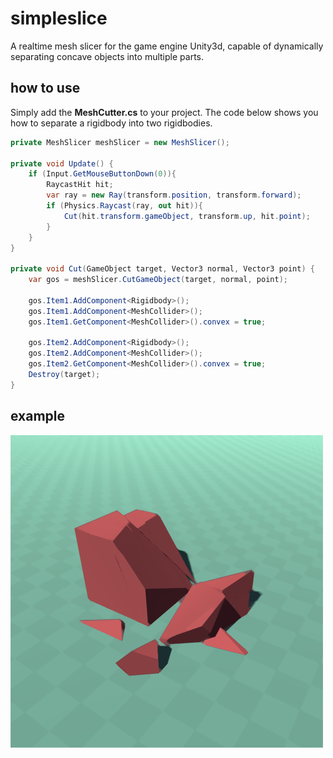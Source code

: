# simpleslice
A realtime mesh slicer for the game engine Unity3d, capable of dynamically separating concave objects into multiple parts.

## how to use
Simply add the **MeshCutter.cs** to your project.
The code below shows you how to separate a rigidbody into two rigidbodies.

```c#
private MeshSlicer meshSlicer = new MeshSlicer();

private void Update() {
    if (Input.GetMouseButtonDown(0)){
        RaycastHit hit;
        var ray = new Ray(transform.position, transform.forward);
        if (Physics.Raycast(ray, out hit)){ 
            Cut(hit.transform.gameObject, transform.up, hit.point); 
        }
    }
}

private void Cut(GameObject target, Vector3 normal, Vector3 point) {
    var gos = meshSlicer.CutGameObject(target, normal, point);

    gos.Item1.AddComponent<Rigidbody>();
    gos.Item1.AddComponent<MeshCollider>();
    gos.Item1.GetComponent<MeshCollider>().convex = true;

    gos.Item2.AddComponent<Rigidbody>();        
    gos.Item2.AddComponent<MeshCollider>();       
    gos.Item2.GetComponent<MeshCollider>().convex = true;
    Destroy(target);
}
```

## example
![slice_img](https://github.com/olafvisker/simpleslice/blob/master/Img/slice.png "Sliced Cube")
